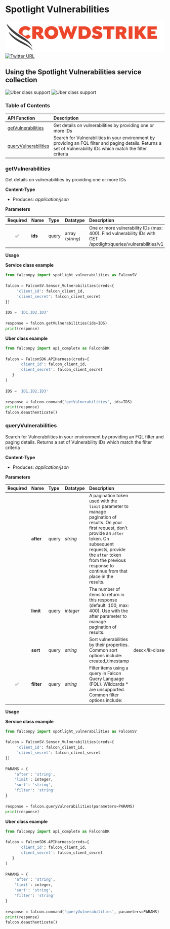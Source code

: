 # Spotlight Vulnerabilities

![CrowdStrike Falcon](https://raw.githubusercontent.com/CrowdStrike/falconpy/main/docs/asset/cs-logo.png) [![Twitter URL](https://img.shields.io/twitter/url?label=Follow%20%40CrowdStrike&style=social&url=https%3A%2F%2Ftwitter.com%2FCrowdStrike)](https://twitter.com/CrowdStrike)

## Using the Spotlight Vulnerabilities service collection

![Uber class support](https://img.shields.io/badge/Uber%20class%20support-%E2%9C%93%20Yes-green.svg) ![Uber class support](https://img.shields.io/badge/Service%20class%20support-%E2%9C%93%20Yes-green.svg)

### Table of Contents

| API Function | Description |
| :--- | :--- |
| [getVulnerabilities](spotlight-vulnerabilities.md#getvulnerabilities) | Get details on vulnerabilities by providing one or more IDs |
| [queryVulnerabilities](spotlight-vulnerabilities.md#queryvulnerabilities) | Search for Vulnerabilities in your environment by providing an FQL filter and paging details. Returns a set of Vulnerability IDs which match the filter criteria |

### getVulnerabilities

Get details on vulnerabilities by providing one or more IDs

**Content-Type**

* Produces: _application/json_

**Parameters**

| Required | Name | Type | Datatype | Description |
| :---: | :--- | :--- | :--- | :--- |
| ✅ | **ids** | query | array \(_string_\) | One or more vulnerability IDs \(max: 400\). Find vulnerability IDs with GET /spotlight/queries/vulnerabilities/v1 |

**Usage**

**Service class example**

```python
from falconpy import spotlight_vulnerabilities as FalconSV

falcon = FalconSV.Sensor_Vulnerabilities(creds={
     'client_id': falcon_client_id,
     'client_secret': falcon_client_secret
})

IDS = 'ID1,ID2,ID3'

response = falcon.getVulnerabilities(ids=IDS)
print(response)
```

**Uber class example**

```python
from falconpy import api_complete as FalconSDK

falcon = FalconSDK.APIHarness(creds={
      'client_id': falcon_client_id,
      'client_secret': falcon_client_secret
   }
)

IDS = 'ID1,ID2,ID3'

response = falcon.command('getVulnerabilities', ids=IDS)
print(response)
falcon.deauthenticate()
```

### queryVulnerabilities

Search for Vulnerabilities in your environment by providing an FQL filter and paging details. Returns a set of Vulnerability IDs which match the filter criteria

**Content-Type**

* Produces: _application/json_

**Parameters**

| Required | Name | Type | Datatype | Description |  |  |
| :---: | :--- | :--- | :--- | :--- | :--- | :--- |
|  | **after** | query | _string_ | A pagination token used with the `limit` parameter to manage pagination of results. On your first request, don't provide an `after` token. On subsequent requests, provide the `after` token from the previous response to continue from that place in the results. |  |  |
|  | **limit** | query | _integer_ | The number of items to return in this response \(default: 100, max: 400\). Use with the after parameter to manage pagination of results. |  |  |
|  | **sort** | query | _string_ | Sort vulnerabilities by their properties. Common sort options include:  created\_timestamp | desc&lt;/li&gt;closed\_timestamp | asc&lt;/li&gt;&lt;/ul&gt; |
| ✅ | **filter** | query | _string_ | Filter items using a query in Falcon Query Language \(FQL\). Wildcards \* are unsupported.   Common filter options include:   |  |  |

**Usage**

**Service class example**

```python
from falconpy import spotlight_vulnerabilities as FalconSV

falcon = FalconSV.Sensor_Vulnerabilities(creds={
     'client_id': falcon_client_id,
     'client_secret': falcon_client_secret
})

PARAMS = {
    'after': 'string',
    'limit': integer,
    'sort': 'string',
    'filter': 'string'
}

response = falcon.queryVulnerabilities(parameters=PARAMS)
print(response)
```

**Uber class example**

```python
from falconpy import api_complete as FalconSDK

falcon = FalconSDK.APIHarness(creds={
      'client_id': falcon_client_id,
      'client_secret': falcon_client_secret
   }
)

PARAMS = {
    'after': 'string',
    'limit': integer,
    'sort': 'string',
    'filter': 'string'
}

response = falcon.command('queryVulnerabilities', parameters=PARAMS)
print(response)
falcon.deauthenticate()
```

